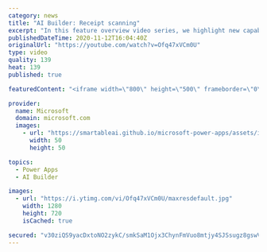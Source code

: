 ```yaml
---
category: news
title: "AI Builder: Receipt scanning"
excerpt: "In this feature overview video series, we highlight new capabilities included in the latest update to AI Builder.  Receipt scanning is a new AI Builder feature that processes receipts to identify and extract information. The AI model identifies receipt data, merchant information, total price, and taxes"
publishedDateTime: 2020-11-12T16:04:40Z
originalUrl: "https://youtube.com/watch?v=Ofq47xVCm0U"
type: video
quality: 139
heat: 139
published: true

featuredContent: "<iframe width=\"800\" height=\"500\" frameborder=\"0\" src=\"https://www.youtube.com/embed/Ofq47xVCm0U\" allow=\"accelerometer; autoplay; encrypted-media; gyroscope; picture-in-picture\" allowfullscreen></iframe>"

provider:
  name: Microsoft
  domain: microsoft.com
  images:
    - url: "https://smartableai.github.io/microsoft-power-apps/assets/images/organizations/microsoft.com-50x50.jpg"
      width: 50
      height: 50

topics:
  - Power Apps
  - AI Builder

images:
  - url: "https://i.ytimg.com/vi/Ofq47xVCm0U/maxresdefault.jpg"
    width: 1280
    height: 720
    isCached: true

secured: "v30ziQS9yacDxtoNO2zykC/smkSaM1Ojx3ChynFmVuo8mtjy4SJSsugz8gswVBt400vWVtr1lxrDUzMNLKYZthmbUy5l8u/evUsd7KGqBb/H6YFeQNrkh4BN46EubbDWZcMm3mZqUnIiLQ9PdB4iwTks7kxKa7rtDUqdOhZSR8tHWFGZIC0vLurfYeTTJxu/Xo0UMFaEQ8e4A21sb6JwsX30RxMixVf8zAueoTfw7nbOgKGbAvrgSY23u42CdzgcQIQobjcqT1sQTdrc5O60z6lMcjjP+VJEJJp2OTckAANwsZgJ8QV0S8Dhd5DX+uXyWm+qUxRZi5WZ3FWNcFrX3KLHEHbuvIsLs13BTUb6+Y2J0+qZVR1tUFBnQfMoquFFC4IeGU+PjZ3KtsjFA0EUCr34XvK8RuiIN28s4UjljHIPMYbFqeIZjeLU4QKRQliu;kp2q+Z/RUVG61sgt7D5PTA=="
---
```



